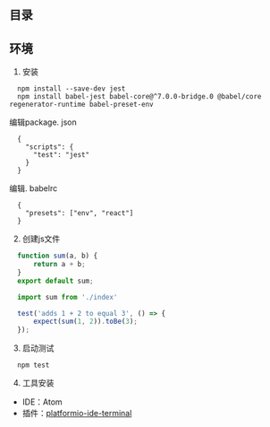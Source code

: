 ## 目录

## 环境

1. 安装

  

``` 
  npm install --save-dev jest
  npm install babel-jest babel-core@^7.0.0-bridge.0 @babel/core regenerator-runtime babel-preset-env
  ```

  编辑package. json

  

``` 
  {
    "scripts": {
      "test": "jest"
    }
  }
  ```

  编辑. babelrc
  

``` 
  {
    "presets": ["env", "react"]
  }
  ```

2. 创建js文件

  

``` js
  function sum(a, b) {
      return a + b;
  }
  export default sum;
```

  

``` js
  import sum from './index'

  test('adds 1 + 2 to equal 3', () => {
      expect(sum(1, 2)).toBe(3);
  });
```

3. 启动测试

  

``` 
  npm test
  ```

4. 工具安装

  + IDE：Atom
  + 插件：[platformio-ide-terminal](https://github.com/platformio/platformio-atom-ide-terminal)
